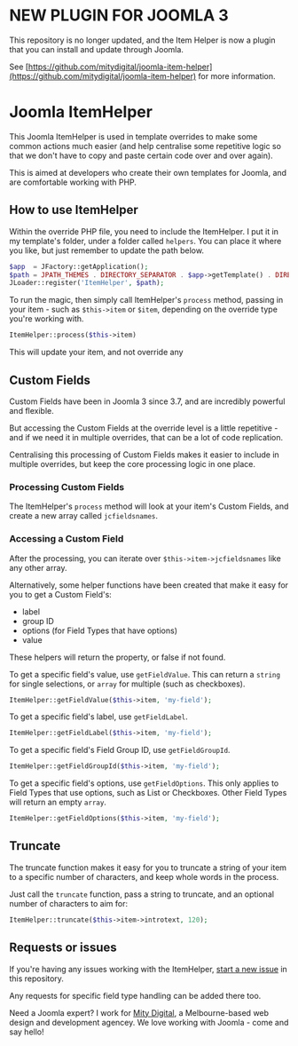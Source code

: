 # NEW PLUGIN FOR JOOMLA 3

This repository is no longer updated, and the Item Helper is now a plugin that you can install and update through Joomla.

See [https://github.com/mitydigital/joomla-item-helper](https://github.com/mitydigital/joomla-item-helper) for more information.

# Joomla ItemHelper

This Joomla ItemHelper is used in template overrides to make some common actions much easier (and help centralise 
some repetitive logic so that we don't have to copy and paste certain code over and over again).

This is aimed at developers who create their own templates for Joomla, and are comfortable working with PHP.

## How to use ItemHelper

Within the override PHP file, you need to include the ItemHelper. I put it in my template's folder, under a folder called
`helpers`. You can place it where you like, but just remember to update the path below.

```PHP
$app  = JFactory::getApplication();
$path = JPATH_THEMES . DIRECTORY_SEPARATOR . $app->getTemplate() . DIRECTORY_SEPARATOR . 'helpers' . DIRECTORY_SEPARATOR . 'ItemHelper.php';
JLoader::register('ItemHelper', $path);
```

To run the magic, then simply call ItemHelper's `process` method, passing in your item - such as `$this->item` or `$item`, 
depending on the override type you're working with.
```PHP
ItemHelper::process($this->item)
```

This will update your item, and not override any

## Custom Fields

Custom Fields have been in Joomla 3 since 3.7, and are incredibly powerful and flexible. 

But accessing the Custom Fields at the override level is a little repetitive - and if we need it in multiple overrides,
that can be a lot of code replication.

Centralising this processing of Custom Fields makes it easier to include in multiple overrides, but keep the core
processing logic in one place.

### Processing Custom Fields

The ItemHelper's `process` method will look at your item's Custom Fields, and create a new array called `jcfieldsnames`.

### Accessing a Custom Field

After the processing, you can iterate over `$this->item->jcfieldsnames` like any other array.

Alternatively, some helper functions have been created that make it easy for you to get a Custom Field's:
- label
- group ID
- options (for Field Types that have options)
- value

These helpers will return the property, or false if not found.

To get a specific field's value, use `getFieldValue`. This can return a `string` for single selections, or `array` for 
multiple (such as checkboxes).

```PHP
ItemHelper::getFieldValue($this->item, 'my-field');
```

To get a specific field's label, use `getFieldLabel`.

```PHP
ItemHelper::getFieldLabel($this->item, 'my-field');
```

To get a specific field's Field Group ID, use `getFieldGroupId`.

```PHP
ItemHelper::getFieldGroupId($this->item, 'my-field');
```

To get a specific field's options, use `getFieldOptions`. This only applies to Field Types that use options, such as List
or Checkboxes. Other Field Types will return an empty `array`.

```PHP
ItemHelper::getFieldOptions($this->item, 'my-field');
```

## Truncate
The truncate function makes it easy for you to truncate a string of your item to a specific number of characters, and keep 
whole words in the process.

Just call the `truncate` function, pass a string to truncate, and an optional number of characters to aim for:

```PHP
ItemHelper::truncate($this->item->introtext, 120);
```

## Requests or issues

If you're having any issues working with the ItemHelper, 
[start a new issue](https://github.com/martyf/joomla-item-helper/issues) in this repository.

Any requests for specific field type handling can be added there too.

Need a Joomla expert? I work for [Mity Digital](https://www.mity.com.au), a Melbourne-based web design and development 
agencey. We love working with Joomla - come and say hello!
